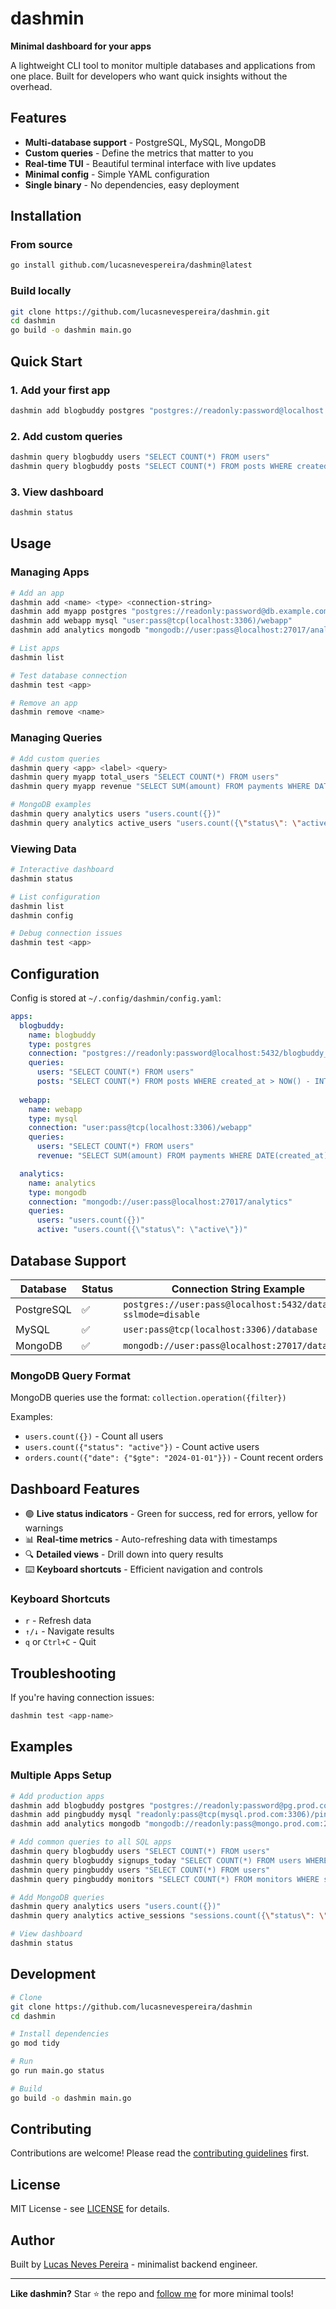 # dashmin

**Minimal dashboard for your apps**

A lightweight CLI tool to monitor multiple databases and applications from one place. Built for developers who want quick insights without the overhead.

## Features

- **Multi-database support** - PostgreSQL, MySQL, MongoDB
- **Custom queries** - Define the metrics that matter to you
- **Real-time TUI** - Beautiful terminal interface with live updates
- **Minimal config** - Simple YAML configuration
- **Single binary** - No dependencies, easy deployment

## Installation

### From source
```bash
go install github.com/lucasnevespereira/dashmin@latest
```

### Build locally
```bash
git clone https://github.com/lucasnevespereira/dashmin.git
cd dashmin
go build -o dashmin main.go
```

## Quick Start

### 1. Add your first app
```bash
dashmin add blogbuddy postgres "postgres://readonly:password@localhost:5432/blogbuddy_prod?sslmode=disable"
```

### 2. Add custom queries
```bash
dashmin query blogbuddy users "SELECT COUNT(*) FROM users"
dashmin query blogbuddy posts "SELECT COUNT(*) FROM posts WHERE created_at > NOW() - INTERVAL '30 days'"
```

### 3. View dashboard
```bash
dashmin status
```

## Usage

### Managing Apps
```bash
# Add an app
dashmin add <name> <type> <connection-string>
dashmin add myapp postgres "postgres://readonly:password@db.example.com:5432/myapp?sslmode=disable"
dashmin add webapp mysql "user:pass@tcp(localhost:3306)/webapp"
dashmin add analytics mongodb "mongodb://user:pass@localhost:27017/analytics"

# List apps
dashmin list

# Test database connection
dashmin test <app>

# Remove an app
dashmin remove <name>
```

### Managing Queries
```bash
# Add custom queries
dashmin query <app> <label> <query>
dashmin query myapp total_users "SELECT COUNT(*) FROM users"
dashmin query myapp revenue "SELECT SUM(amount) FROM payments WHERE DATE(created_at) = CURDATE()"

# MongoDB examples
dashmin query analytics users "users.count({})"
dashmin query analytics active_users "users.count({\"status\": \"active\"})"
```

### Viewing Data
```bash
# Interactive dashboard
dashmin status

# List configuration
dashmin list
dashmin config

# Debug connection issues
dashmin test <app>
```

## Configuration

Config is stored at `~/.config/dashmin/config.yaml`:

```yaml
apps:
  blogbuddy:
    name: blogbuddy
    type: postgres
    connection: "postgres://readonly:password@localhost:5432/blogbuddy_prod?sslmode=disable"
    queries:
      users: "SELECT COUNT(*) FROM users"
      posts: "SELECT COUNT(*) FROM posts WHERE created_at > NOW() - INTERVAL '30 days'"
  
  webapp:
    name: webapp
    type: mysql
    connection: "user:pass@tcp(localhost:3306)/webapp"
    queries:
      users: "SELECT COUNT(*) FROM users"
      revenue: "SELECT SUM(amount) FROM payments WHERE DATE(created_at) = CURDATE()"

  analytics:
    name: analytics
    type: mongodb
    connection: "mongodb://user:pass@localhost:27017/analytics"
    queries:
      users: "users.count({})"
      active: "users.count({\"status\": \"active\"})"
```

## Database Support

| Database   | Status | Connection String Example |
|------------|--------|---------------------------|
| PostgreSQL | ✅     | `postgres://user:pass@localhost:5432/database?sslmode=disable` |
| MySQL      | ✅     | `user:pass@tcp(localhost:3306)/database` |
| MongoDB    | ✅     | `mongodb://user:pass@localhost:27017/database` |

### MongoDB Query Format
MongoDB queries use the format: `collection.operation({filter})`

Examples:
- `users.count({})` - Count all users
- `users.count({"status": "active"})` - Count active users
- `orders.count({"date": {"$gte": "2024-01-01"}})` - Count recent orders

## Dashboard Features

- 🟢 **Live status indicators** - Green for success, red for errors, yellow for warnings
- 📊 **Real-time metrics** - Auto-refreshing data with timestamps
- 🔍 **Detailed views** - Drill down into query results
- ⌨️ **Keyboard shortcuts** - Efficient navigation and controls

### Keyboard Shortcuts

- `r` - Refresh data
- `↑/↓` - Navigate results
- `q` or `Ctrl+C` - Quit

## Troubleshooting

If you're having connection issues:

```bash
dashmin test <app-name>
```

## Examples

### Multiple Apps Setup
```bash
# Add production apps
dashmin add blogbuddy postgres "postgres://readonly:password@pg.prod.com:5432/blogbuddy_prod?sslmode=disable"
dashmin add pingbuddy mysql "readonly:pass@tcp(mysql.prod.com:3306)/pingbuddy"
dashmin add analytics mongodb "mongodb://readonly:pass@mongo.prod.com:27017/analytics"

# Add common queries to all SQL apps
dashmin query blogbuddy users "SELECT COUNT(*) FROM users"
dashmin query blogbuddy signups_today "SELECT COUNT(*) FROM users WHERE DATE(created_at) = CURDATE()"
dashmin query pingbuddy users "SELECT COUNT(*) FROM users"
dashmin query pingbuddy monitors "SELECT COUNT(*) FROM monitors WHERE status = 'active'"

# Add MongoDB queries
dashmin query analytics users "users.count({})"
dashmin query analytics active_sessions "sessions.count({\"status\": \"active\"})"

# View dashboard
dashmin status
```

## Development

```bash
# Clone
git clone https://github.com/lucasnevespereira/dashmin
cd dashmin

# Install dependencies
go mod tidy

# Run
go run main.go status

# Build
go build -o dashmin main.go
```

## Contributing

Contributions are welcome! Please read the [contributing guidelines](CONTRIBUTING.md) first.

## License

MIT License - see [LICENSE](LICENSE) for details.

## Author

Built by [Lucas Neves Pereira](https://lucasnp.dev) - minimalist backend engineer.

---

**Like dashmin?** Star ⭐ the repo and [follow me](https://github.com/lucasnevespereira) for more minimal tools!